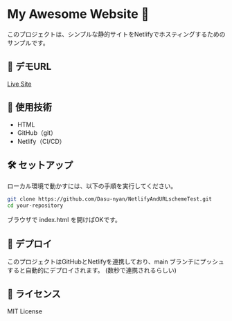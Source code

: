 # My Awesome Website 🚀

このプロジェクトは、シンプルな静的サイトをNetlifyでホスティングするためのサンプルです。

## 🔗 デモURL
[Live Site](https://jade-genie-6afd66.netlify.app/)

## 📌 使用技術
- HTML
- GitHub（git）
- Netlify（CI/CD）

## 🛠️ セットアップ
ローカル環境で動かすには、以下の手順を実行してください。

```sh
git clone https://github.com/Dasu-nyan/NetlifyAndURLschemeTest.git
cd your-repository
```

ブラウザで index.html を開けばOKです。

## 🚀 デプロイ
このプロジェクトはGitHubとNetlifyを連携しており、main ブランチにプッシュすると自動的にデプロイされます。
(数秒で連携されるらしい)

## 📜 ライセンス
MIT License
